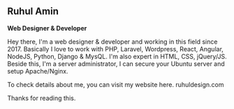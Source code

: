 ## Ruhul Amin
**Web Designer & Developer**

Hey there, 
I'm a web designer & developer and working in this field since 2017. Basically I love to work with PHP, Laravel, Wordpress, React, Angular, NodeJS, Python, Django & MysQL. I'm also expert in HTML, CSS, jQuery/JS. Beside this, I'm a server administrator, I can secure your Ubuntu server and setup Apache/Nginx.

To check details about me, you can visit my website here. ruhuldesign.com

Thanks for reading this.
